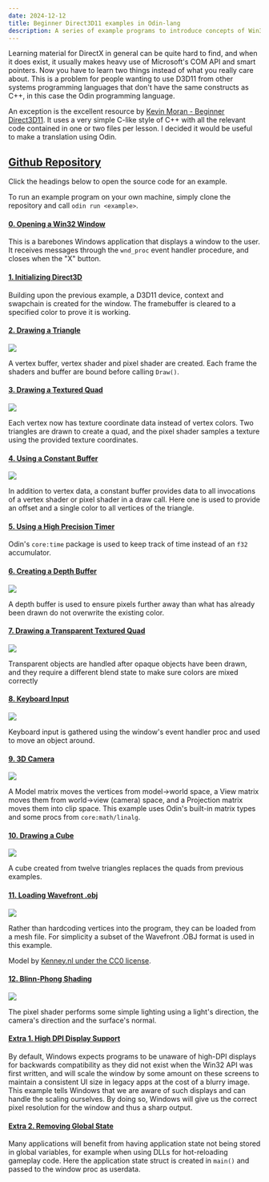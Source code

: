 ```yaml
---
date: 2024-12-12
title: Beginner Direct3D11 examples in Odin-lang
description: A series of example programs to introduce concepts of Win32 and Direct3D11 development.
---
```


Learning material for DirectX in general can be quite hard to find, and when it does exist, it usually
makes heavy use of Microsoft's COM API and smart pointers. Now you have to learn two things instead
of what you really care about. This is a problem for people wanting to use D3D11 from other systems 
programming languages that don't have the same constructs as C++, in this case the Odin programming 
language.

An exception is the excellent resource by [Kevin Moran - Beginner Direct3D11](https://github.com/kevinmoran/BeginnerDirect3D11).
It uses a very simple C-like style of C++ with all the relevant code contained in one or two files per
lesson. I decided it would be useful to make a translation using Odin.

## [Github Repository](https://github.com/Bazzagibbs/odin-beginner-direct3d11)

Click the headings below to open the source code for an example.

To run an example program on your own machine, simply clone the repository and call `odin run <example>`.


#### [0. Opening a Win32 Window](https://github.com/Bazzagibbs/odin-beginner-direct3d11/tree/master/00.%20Opening%20a%20Win32%20Window)

This is a barebones Windows application that displays a window to the user. It receives messages through the `wnd_proc` event handler procedure, and closes when the "X" button.

#### [1. Initializing Direct3D](https://github.com/Bazzagibbs/odin-beginner-direct3d11/tree/master/01.%20Initialising%20Direct3D%2011)

Building upon the previous example, a D3D11 device, context and swapchain is created for the window. The framebuffer is cleared to a specified color to prove it is working.

#### [2. Drawing a Triangle](https://github.com/Bazzagibbs/odin-beginner-direct3d11/tree/master/02.%20Drawing%20a%20Triangle)
![](/blog/beginner-d3d11/02.png)

A vertex buffer, vertex shader and pixel shader are created. Each frame the shaders and buffer are bound before calling `Draw()`.

#### [3. Drawing a Textured Quad](https://github.com/Bazzagibbs/odin-beginner-direct3d11/tree/master/03.%20Drawing%20a%20Textured%20Quad)
![](/blog/beginner-d3d11/03.png)

Each vertex now has texture coordinate data instead of vertex colors. Two triangles are drawn to create a quad, and the pixel shader samples a texture using the provided
texture coordinates.

#### [4. Using a Constant Buffer](https://github.com/Bazzagibbs/odin-beginner-direct3d11/tree/master/04.%20Using%20a%20Constant%20Buffer)
![](/blog/beginner-d3d11/04.gif)

In addition to vertex data, a constant buffer provides data to all invocations of a vertex shader or pixel shader in a draw call.
Here one is used to provide an offset and a single color to all vertices of the triangle.

#### [5. Using a High Precision Timer](https://github.com/Bazzagibbs/odin-beginner-direct3d11/tree/master/05.%20Using%20a%20High%20Precision%20Timer)

Odin's `core:time` package is used to keep track of time instead of an `f32` accumulator.

#### [6. Creating a Depth Buffer](https://github.com/Bazzagibbs/odin-beginner-direct3d11/tree/master/06.%20Creating%20a%20Depth%20Buffer)
![](/blog/beginner-d3d11/06.png)

A depth buffer is used to ensure pixels further away than what has already been drawn do not overwrite the existing color.

#### [7. Drawing a Transparent Textured Quad](https://github.com/Bazzagibbs/odin-beginner-direct3d11/tree/master/07.%20Drawing%20a%20Transparent%20Textured%20Quad)
![](/blog/beginner-d3d11/07.png)

Transparent objects are handled after opaque objects have been drawn, and they require a different blend state to make sure colors are mixed correctly

#### [8. Keyboard Input](https://github.com/Bazzagibbs/odin-beginner-direct3d11/tree/master/08.%20Keyboard%20Input)
![](/blog/beginner-d3d11/08.gif)

Keyboard input is gathered using the window's event handler proc and used to move an object around.

#### [9. 3D Camera](https://github.com/Bazzagibbs/odin-beginner-direct3d11/tree/master/09.%203D%20Camera)
![](/blog/beginner-d3d11/09.gif)

A Model matrix moves the vertices from model->world space, a View matrix moves them from world->view (camera) space, and a Projection matrix moves them into clip space.
This example uses Odin's built-in matrix types and some procs from `core:math/linalg`.

#### [10. Drawing a Cube](https://github.com/Bazzagibbs/odin-beginner-direct3d11/tree/master/10.%20Drawing%20a%20Cube)
![](/blog/beginner-d3d11/10.png)

A cube created from twelve triangles replaces the quads from previous examples.

#### [11. Loading Wavefront .obj](https://github.com/Bazzagibbs/odin-beginner-direct3d11/tree/master/11.%20Loading%20a%20Wavefront%20.obj%20Mesh)
![](/blog/beginner-d3d11/11.png)

Rather than hardcoding vertices into the program, they can be loaded from a mesh file. For simplicity a subset of the Wavefront .OBJ format is used in this example.

Model by [Kenney.nl under the CC0 license](https://kenney.nl/assets/hexagon-kit).

#### [12. Blinn-Phong Shading](https://github.com/Bazzagibbs/odin-beginner-direct3d11/tree/master/12.%20Blinn-Phong%20Shading)
![](/blog/beginner-d3d11/12.png)

The pixel shader performs some simple lighting using a light's direction, the camera's direction and the surface's normal.

#### [Extra 1. High DPI Display Support](https://github.com/Bazzagibbs/odin-beginner-direct3d11/tree/master/98.%20High%20DPI%20Display%20Support)

By default, Windows expects programs to be unaware of high-DPI displays for backwards compatibility as they did not exist when the Win32 API was first written, 
and will scale the window by some amount on these screens to maintain a consistent UI size in legacy apps at the cost of a blurry image.
This example tells Windows that we are aware of such displays and can handle the scaling ourselves. By doing so, Windows will give us the correct
pixel resolution for the window and thus a sharp output.

#### [Extra 2. Removing Global State](https://github.com/Bazzagibbs/odin-beginner-direct3d11/tree/master/99.%20Removing%20Global%20State)

Many applications will benefit from having application state not being stored in global variables, for example when using DLLs for hot-reloading
gameplay code. Here the application state struct is created in `main()` and passed to the window proc as userdata.
